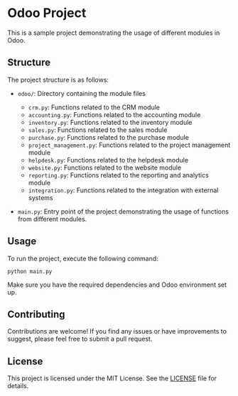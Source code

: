 # Odoo Project

This is a sample project demonstrating the usage of different modules in Odoo.

## Structure

The project structure is as follows:

- `odoo/`: Directory containing the module files
  - `crm.py`: Functions related to the CRM module
  - `accounting.py`: Functions related to the accounting module
  - `inventory.py`: Functions related to the inventory module
  - `sales.py`: Functions related to the sales module
  - `purchase.py`: Functions related to the purchase module
  - `project_management.py`: Functions related to the project management module
  - `helpdesk.py`: Functions related to the helpdesk module
  - `website.py`: Functions related to the website module
  - `reporting.py`: Functions related to the reporting and analytics module
  - `integration.py`: Functions related to the integration with external systems

- `main.py`: Entry point of the project demonstrating the usage of functions from different modules.

## Usage

To run the project, execute the following command:
```
python main.py
```

Make sure you have the required dependencies and Odoo environment set up.

## Contributing

Contributions are welcome! If you find any issues or have improvements to suggest, please feel free to submit a pull request.

## License

This project is licensed under the MIT License. See the [LICENSE](LICENSE) file for details.
